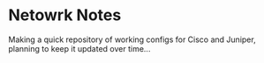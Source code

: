 # Netowrk Notes

Making a quick repository of working configs for Cisco and Juniper, planning to keep it updated over time...